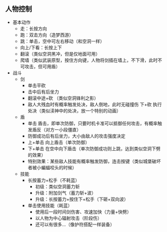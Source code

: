 ## 人物控制

- 基本动作
  - 走：长按方向
  - 跑：双击方向（造梦西游）
  - 跳：单击，空中可左右移动（和空洞一样）
  - 向上/下看：长按上下
  - 翻滚（类似空洞黑冲，但是仅地面可用）
  - 爬墙（类似武装原型，按住方向键，人物将剑插在墙上，不下滑，此时不可攻击，但可用盾）
- 战斗
  - 剑
    - 单击平砍
    - 击中后有后坐力
    - 翻滚中途+砍 （类似空洞锋利之影）
    - 敌人大残血时有概率触发处决，敌人倒地，此时无碰撞伤 下+砍 执行处决（类似渎神中的处决，放一个特别的动画）
  - 盾
    - 单击 盾击，即单次防御，只要时机卡准可以抵御任何攻击，有概率触发盾反（对方一小段僵直）
    - 防御成功后有后坐力，大小由敌人的攻击强度决定
    - 上+单击 向上盾击（单次防御）
    - 下+单击 在空中向下盾击（单次防御成功则上跳，达到类似空洞下劈的效果）
    - 特别效果：某些敌人技能有概率触发防御，连击按键（类似城堡破坏者被小蝙蝠咬头的时候）
  - 技能
    - 长按蓄力+松手（不耗蓝）
      - 初级：类似空洞蓄力斩
      - 升级：附加剑气（蓄力斩+波）
      - 升级：长按蓄力+按住下+松手（下砸+双向波）
    - 单击使用技能（耗蓝）
      - 使用后一段时间剑伤害、攻速加快（力量+快劈）
      - 以人物为中心辐射攻击（阶段伤）
      - 还可以有很多...（像护符搭配一样装备）